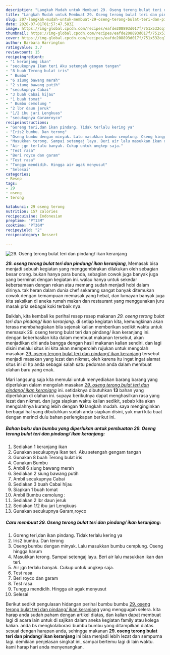 ```yaml
---
description: "Langkah Mudah untuk Membuat 29. Oseng terong bulat teri dan pindang/ ikan keranjang, Anti Gagal"
title: "Langkah Mudah untuk Membuat 29. Oseng terong bulat teri dan pindang/ ikan keranjang, Anti Gagal"
slug: 207-langkah-mudah-untuk-membuat-29-oseng-terong-bulat-teri-dan-pindang-ikan-keranjang-anti-gagal
date: 2020-07-01T01:57:47.583Z
image: https://img-global.cpcdn.com/recipes/eafde208893d017f/751x532cq70/29-oseng-terong-bulat-teri-dan-pindang-ikan-keranjang-foto-resep-utama.jpg
thumbnail: https://img-global.cpcdn.com/recipes/eafde208893d017f/751x532cq70/29-oseng-terong-bulat-teri-dan-pindang-ikan-keranjang-foto-resep-utama.jpg
cover: https://img-global.cpcdn.com/recipes/eafde208893d017f/751x532cq70/29-oseng-terong-bulat-teri-dan-pindang-ikan-keranjang-foto-resep-utama.jpg
author: Barbara Harrington
ratingvalue: 3.7
reviewcount: 15
recipeingredient:
- "1 keranjang ikan"
- "secukupnya Ikan teri Aku setengah gengam tangan"
- "8 buah Terong bulat iris"
- " Bumbu"
- "6 siung bawang merah"
- "2 siung bawang putih"
- "secukupnya Cabai"
- "3 buah Cabai hijau"
- "1 buah tomat"
- " Bumbu cemolung "
- "2 lbr daun jeruk"
- "1/2 ibu jari Lengkuas"
- "secukupnya Garamroyco"
recipeinstructions:
- "Goreng teri,dan ikan pindang. Tidak terlalu kering ya"
- "Iris2 bumbu. Dan terong"
- "Oseng bumbu dengan minyak. Lalu masukkan bumbu cemplung. Oseng hingga harum"
- "Masukkan terong. Sampai setengaj layu. Beri air lalu masukkan ikan dan teri."
- "Air jgn terlalu banyak. Cukup untuk ungkep saja."
- "Test rasa"
- "Beri royco dan garam"
- "Test rasa"
- "Tunggu mendidih. Hingga air agak menyusut"
- "Selesai"
categories:
- Resep
tags:
- 29
- oseng
- terong

katakunci: 29 oseng terong 
nutrition: 157 calories
recipecuisine: Indonesian
preptime: "PT13M"
cooktime: "PT36M"
recipeyield: "2"
recipecategory: Dessert

---
```



![29. Oseng terong bulat teri dan pindang/ ikan keranjang](https://img-global.cpcdn.com/recipes/eafde208893d017f/751x532cq70/29-oseng-terong-bulat-teri-dan-pindang-ikan-keranjang-foto-resep-utama.jpg)

<b><i>29. oseng terong bulat teri dan pindang/ ikan keranjang</i></b>, Memasak bisa menjadi sebuah kegiatan yang menggembirakan dilakukan oleh sebagian besar orang. bukan hanya para bunda, sebagian cowok juga banyak juga yang berminat dengan kegiatan ini. walau hanya untuk sekedar kebersamaan dengan rekan atau memang sudah menjadi hobi dalam dirinya. tak heran dalam dunia chef sekarang sangat banyak ditemukan cowok dengan kemampuan memasak yang hebat, dan lumayan banyak juga kita saksikan di aneka rumah makan dan restaurant yang menggunakan juru masak pria sebagai koki terbaik nya.

Baiklah, kita kembali ke perihal resep resep makanan <i>29. oseng terong bulat teri dan pindang/ ikan keranjang</i>. di setiap kegiatan kita, kemungkinan akan terasa membahagiakan bila sejenak kalian memberikan sedikit waktu untuk memasak 29. oseng terong bulat teri dan pindang/ ikan keranjang ini. dengan keberhasilan kita dalam membuat makanan tersebut, akan menjadikan diri anda bangga dengan hasil makanan kalian sendiri. dan lagi disini melalui situs ini kita akan memperoleh rujukan untuk mengolah masakan <u>29. oseng terong bulat teri dan pindang/ ikan keranjang</u> tersebut menjadi masakan yang lezat dan nikmat, oleh karena itu ingat ingat alamat situs ini di hp anda sebagai salah satu pedoman anda dalam membuat olahan baru yang enak.




Mari langsung saja kita memulai untuk menyediakan barang barang yang diperlukan dalam mengolah masakan <u><i>29. oseng terong bulat teri dan pindang/ ikan keranjang</i></u> ini. setidaknya dibutuhkan <b>13</b> bahan yang diperlukan di olahan ini. supaya berikutnya dapat menghasilkan rasa yang lezat dan nikmat. dan juga siapkan waktu kalian sedikit, sebab kita akan mengolahnya kurang lebih dengan <b>10</b> langkah mudah. saya menginginkan berbagai hal yang dibutuhkan sudah anda siapkan disini, yuk mari kita buat dengan merinci dulu bahan perlengkapan berikut ini.

<!--inarticleads1-->

##### Bahan baku dan bumbu yang diperlukan untuk pembuatan 29. Oseng terong bulat teri dan pindang/ ikan keranjang:

1. Sediakan 1 keranjang ikan
1. Gunakan secukupnya Ikan teri. Aku setengah gengam tangan
1. Gunakan 8 buah Terong bulat iris
1. Gunakan  Bumbu
1. Ambil 6 siung bawang merah
1. Sediakan 2 siung bawang putih
1. Ambil secukupnya Cabai
1. Sediakan 3 buah Cabai hijau
1. Siapkan 1 buah tomat
1. Ambil  Bumbu cemolung :
1. Sediakan 2 lbr daun jeruk
1. Sediakan 1/2 ibu jari Lengkuas
1. Gunakan secukupnya Garam,royco




<!--inarticleads2-->

##### Cara membuat 29. Oseng terong bulat teri dan pindang/ ikan keranjang:

1. Goreng teri,dan ikan pindang. Tidak terlalu kering ya
1. Iris2 bumbu. Dan terong
1. Oseng bumbu dengan minyak. Lalu masukkan bumbu cemplung. Oseng hingga harum
1. Masukkan terong. Sampai setengaj layu. Beri air lalu masukkan ikan dan teri.
1. Air jgn terlalu banyak. Cukup untuk ungkep saja.
1. Test rasa
1. Beri royco dan garam
1. Test rasa
1. Tunggu mendidih. Hingga air agak menyusut
1. Selesai




Berikut sedikit pengulasan hidangan perihal bumbu bumbu <u>29. oseng terong bulat teri dan pindang/ ikan keranjang</u> yang menggugah selera. kita harap anda sudah paham dengan artikel diatas, dan kalian dapat membuat lagi di acara lain untuk di sajikan dalam aneka kegiatan family atau kolega kalian. anda bs mengkolaborasi bumbu bumbu yang ditampilkan diatas sesuai dengan harapan anda, sehingga makanan <b>29. oseng terong bulat teri dan pindang/ ikan keranjang</b> ini bisa menjadi lebih lezat dan sempurna lagi. demikian penjelasan singkat ini, sampai bertemu lagi di lain waktu. kami harap hari anda menyenangkan.
